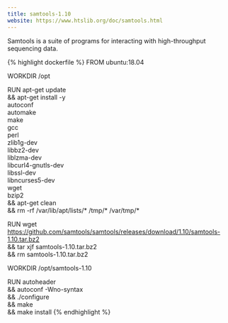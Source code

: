 ```yaml
---
title: samtools-1.10
website: https://www.htslib.org/doc/samtools.html
---
```


Samtools is a suite of programs for interacting with high-throughput sequencing data.

{% highlight dockerfile %}
FROM ubuntu:18.04

WORKDIR /opt

RUN apt-get update \
    && apt-get install -y \
        autoconf \
        automake \
        make \
        gcc \
        perl \
        zlib1g-dev \
        libbz2-dev \
        liblzma-dev \
        libcurl4-gnutls-dev \
        libssl-dev \
        libncurses5-dev \
        wget\
        bzip2 \
    && apt-get clean \
    && rm -rf /var/lib/apt/lists/* /tmp/* /var/tmp/*

RUN wget https://github.com/samtools/samtools/releases/download/1.10/samtools-1.10.tar.bz2 \
        && tar xjf samtools-1.10.tar.bz2 \
        && rm samtools-1.10.tar.bz2

WORKDIR /opt/samtools-1.10

RUN autoheader \
    && autoconf -Wno-syntax \
    && ./configure \
    && make \
    && make install
{% endhighlight %}
